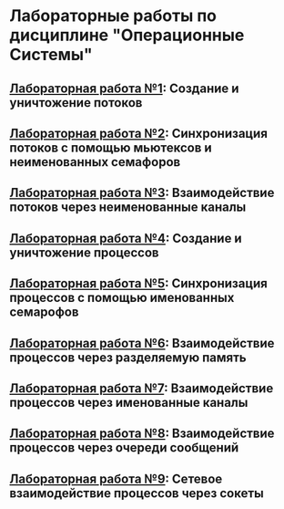 # Лабораторные работы по дисциплине "Операционные Системы"


## [Лабораторная работа №1](https://github.com/Xofrio/OSlabs/tree/main/lab1): Создание и уничтожение потоков


## [Лабораторная работа №2](https://github.com/Xofrio/OSlabs/tree/main/lab2): Синхронизация потоков с помощью мьютексов и неименованных семафоров


## [Лабораторная работа №3](https://github.com/Xofrio/OSlabs/tree/main/lab3): Взаимодействие потоков через неименованные каналы


## [Лабораторная работа №4](https://github.com/Xofrio/OSlabs/tree/main/lab4): Создание и уничтожение процессов


## [Лабораторная работа №5](https://github.com/Xofrio/OSlabs/tree/main/lab5): Синхронизация процессов с помощью именованных семарофов


## [Лабораторная работа №6](https://github.com/Xofrio/OSlabs/tree/main/lab6): Взаимодействие процессов через разделяемую память


## [Лабораторная работа №7](https://github.com/Xofrio/OSlabs/tree/main/lab7): Взаимодействие процессов через именованные каналы


## [Лабораторная работа №8](https://github.com/Xofrio/OSlabs/tree/main/lab8): Взаимодействие процессов через очереди сообщений


## [Лабораторная работа №9](https://github.com/Xofrio/OSlabs/tree/main/lab9): Сетевое взаимодействие процессов через сокеты


